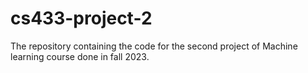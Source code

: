 # cs433-project-2
 The repository containing the code for the second project of Machine learning course done in fall 2023. 
